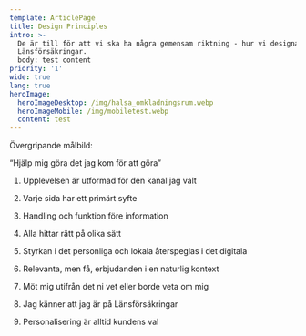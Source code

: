 ```yaml
---
template: ArticlePage
title: Design Principles
intro: >-
  De är till för att vi ska ha några gemensam riktning - hur vi designar för
  Länsförsäkringar.
  body: test content
priority: '1'
wide: true
lang: true
heroImage:
  heroImageDesktop: /img/halsa_omkladningsrum.webp
  heroImageMobile: /img/mobiletest.webp
  content: test
---
```

Övergripande målbild:

 “Hjälp mig göra det jag kom för att göra”





1.  Upplevelsen är utformad för den kanal jag valt





2. Varje sida har ett primärt syfte





3. Handling och funktion före information





4. Alla hittar rätt på olika sätt





5. Styrkan i det personliga och lokala återspeglas i det digitala





6. Relevanta, men få, erbjudanden i en naturlig kontext





7. Möt mig utifrån det ni vet eller borde veta om mig





8. Jag känner att jag är på Länsförsäkringar





9. Personalisering är alltid kundens val
